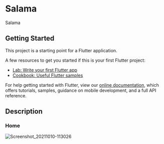 # Salama

Salama

## Getting Started

This project is a starting point for a Flutter application.

A few resources to get you started if this is your first Flutter project:

- [Lab: Write your first Flutter app](https://flutter.dev/docs/get-started/codelab)
- [Cookbook: Useful Flutter samples](https://flutter.dev/docs/cookbook)

For help getting started with Flutter, view our
[online documentation](https://flutter.dev/docs), which offers tutorials,
samples, guidance on mobile development, and a full API reference.

## Description
### Home
![Screenshot_20211010-113026](https://user-images.githubusercontent.com/60751096/139642118-019f4f4f-2b43-418b-916e-2e635ddeb433.jpg)
